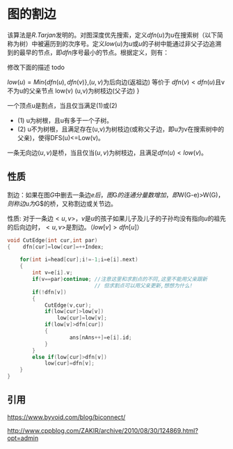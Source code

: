 # 图的割边

该算法是$R.Tarjan$发明的。对图深度优先搜索，定义$dfn(u)$为$u$在搜索树（以下简称为树）中被遍历到的次序号。定义$low(u)$为$u$或$u$的子树中能通过非父子边追溯到的最早的节点，即$dfn$序号最小的节点。根据定义，则有：


修改下面的描述 todo

$low(u)=Min \{ dfn(u),dfn(v)\}$,$(u,v)$为后向边(返祖边) 等价于 $dfn(v)<dfn(u)$且v不为u的父亲节点 low(v) (u,v)为树枝边(父子边) }

一个顶点u是割点，当且仅当满足(1)或(2) 
 -  (1) u为树根，且u有多于一个子树。 
 -  (2) u不为树根，且满足存在(u,v)为树枝边(或称父子边，即u为v在搜索树中的父亲)，使得DFS(u)<=Low(v)。


一条无向边$(u,v)$是桥，当且仅当$(u,v)$为树枝边，且满足$dfn(u)<low(v)$。

## 性质
<!-- template start -->
割边：如果在图$G$中删去一条边$e$$后，图$G$的连通分量数增加，即$W(G-e)>W(G)$，则称边$u$为$G$的桥，又称割边或关节边。

性质: 对于一条边$<u,v>$，$v$是$u$的孩子如果儿子及儿子的子孙均没有指向$u$的祖先的后向边时，$<u,v>$是割边。（$low[v]>dfn[u]$）

```c
void CutEdge(int cur,int par)
{    dfn[cur]=low[cur]=++Index;
    
    for(int i=head[cur];i!=-1;i=e[i].next)
    {
        int v=e[i].v;
        if(v==par)continue; //注意这里和求割点的不同,这里不能用父亲跟新
                            // 但求割点可以用父亲更新,想想为什么!
        if(!dfn[v])
        {
            CutEdge(v,cur);
            if(low[cur]>low[v])
                low[cur]=low[v];
            if(low[v]>dfn[cur])
            {    
                    ans[nAns++]=e[i].id;
            }
        }
        else if(low[cur]>dfn[v])
            low[cur]=dfn[v];
    }
}
```
<!-- template end -->

## 引用

https://www.byvoid.com/blog/biconnect/

http://www.cppblog.com/ZAKIR/archive/2010/08/30/124869.html?opt=admin
